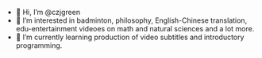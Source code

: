 - 👋 Hi, I’m @czjgreen
- 👀 I’m interested in badminton, philosophy, English-Chinese translation, edu-entertainment videoes on math and natural sciences and a lot more.
- 🌱 I’m currently learning production of video subtitles and introductory programming.

<!---
czjgreen/czjgreen is a ✨ special ✨ repository because its `README.md` (this file) appears on your GitHub profile.
You can click the Preview link to take a look at your changes.
--->
